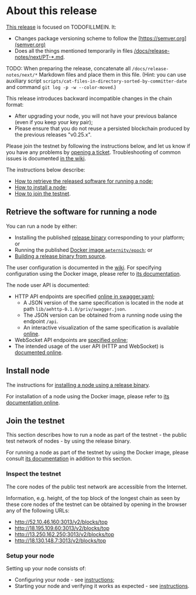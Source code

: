 # About this release

[This release][this-release] is focused on TODOFILLMEIN.
It:
* Changes package versioning scheme to follow the [https://semver.org](semver.org)
* Does all the things mentioned temporarily in files [/docs/release-notes/next/PT-*.md](/docs/release-notes/next/).

TODO: When preparing the release, concatenate all `/docs/release-notes/next/*` Markdown files and place them in this file. (Hint: you can use auxiliary script `scripts/cat-files-in-directory-sorted-by-committer-date` and command `git log -p -w --color-moved`.)

[this-release]: https://github.com/aeternity/epoch/releases/tag/v1.0.0-rc2

This release introduces backward incompatible changes in the chain format:
* After upgrading your node, you will not have your previous balance (even if you keep your key pair);
* Please ensure that you do not reuse a persisted blockchain produced by the previous releases "v0.25.x".

Please join the testnet by following the instructions below, and let us know if you have any problems by [opening a ticket](https://github.com/aeternity/epoch/issues).
Troubleshooting of common issues is documented [in the wiki](https://github.com/aeternity/epoch/wiki/Troubleshooting).

The instructions below describe:
* [How to retrieve the released software for running a node](#retrieve-the-software-for-running-a-node);
* [How to install a node](#install-node);
* [How to join the testnet](#join-the-testnet).

## Retrieve the software for running a node

You can run a node by either:
* Installing the published [release binary][this-release] corresponding to your platform; or
* Running the published [Docker image `aeternity/epoch`][docker]; or
* [Building a release binary from source][build].

[docker]: https://github.com/aeternity/epoch/blob/v1.0.0-rc2/docs/docker.md
[build]: https://github.com/aeternity/epoch/blob/v1.0.0-rc2#build-and-install-epoch-node-from-source

The user configuration is documented in the [wiki](https://github.com/aeternity/epoch/wiki/User-provided-configuration).
For specifying configuration using the Docker image, please refer to [its documentation][docker].

The node user API is documented:
* HTTP API endpoints are specified [online in swagger.yaml][swagger-yaml];
  * A JSON version of the same specification is located in the node at path `lib/aehttp-0.1.0/priv/swagger.json`.
  * The JSON version can be obtained from a running node using the endpoint `/api`.
  * An interactive visualization of the same specification is available [online][swagger-ui].
* WebSocket API endpoints are [specified online][api-doc];
* The intended usage of the user API (HTTP and WebSocket) is [documented online][api-doc].

[swagger-yaml]: https://github.com/aeternity/epoch/blob/v1.0.0-rc2/config/swagger.yaml
[swagger-ui]: https://aeternity.github.io/epoch-api-docs/?config=https://raw.githubusercontent.com/aeternity/epoch/v1.0.0-rc2/apps/aehttp/priv/swagger.json
[api-doc]: https://github.com/aeternity/protocol/blob/epoch-v1.0.0-rc2/epoch/api/README.md

## Install node

The instructions for [installing a node using a release binary](https://github.com/aeternity/epoch/blob/v1.0.0-rc2#installation).

For installation of a node using the Docker image, please refer to [its documentation online][docker].

## Join the testnet

This section describes how to run a node as part of the testnet - the public test network of nodes - by using the release binary.

For running a node as part of the testnet by using the Docker image, please consult [its documentation][docker] in addition to this section.

### Inspect the testnet

The core nodes of the public test network are accessible from the Internet.

Information, e.g. height, of the top block of the longest chain as seen by these core nodes of the testnet can be obtained by opening in the browser any of the following URLs:
* http://52.10.46.160:3013/v2/blocks/top
* http://18.195.109.60:3013/v2/blocks/top
* http://13.250.162.250:3013/v2/blocks/top
* http://18.130.148.7:3013/v2/blocks/top

### Setup your node

Setting up your node consists of:
* Configuring your node - see [instructions](https://github.com/aeternity/epoch/blob/v1.0.0-rc2#configuration);
* Starting your node and verifying it works as expected - see [instructions](https://github.com/aeternity/epoch/blob/v1.0.0-rc2#operation).


